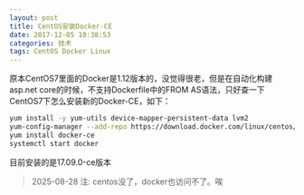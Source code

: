 ```yaml
---
layout: post
title: CentOS安装Docker-CE
date: 2017-12-05 10:38:53
categories: 技术
tags: CentOS Docker Linux
---
```


原本CentOS7里面的Docker是1.12版本的，没觉得很老，但是在自动化构建asp.net core的时候，不支持Dockerfile中的FROM AS语法，只好查一下CentOS7下怎么安装新的Docker-CE，如下：

```bash
yum install -y yum-utils device-mapper-persistent-data lvm2
yum-config-manager --add-repo https://download.docker.com/linux/centos/docker-ce.repo
yum install docker-ce
systemctl start docker
```

目前安装的是17.09.0-ce版本

> 2025-08-28 注: centos没了，docker也访问不了。唉